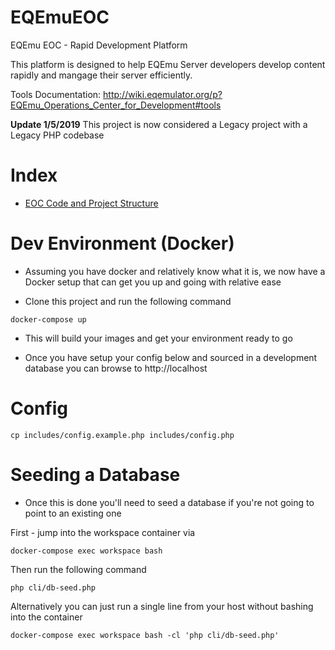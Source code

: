 # EQEmuEOC

EQEmu EOC - Rapid Development Platform

This platform is designed to help EQEmu Server developers develop content rapidly and mangage their server efficiently.

Tools Documentation: http://wiki.eqemulator.org/p?EQEmu_Operations_Center_for_Development#tools

**Update 1/5/2019** This project is now considered a Legacy project with a Legacy PHP codebase

# Index
* [EOC Code and Project Structure](https://github.com/Akkadius/EQEmuEOC/wiki/EOC-Code-and-Project-Structure)



# Dev Environment (Docker)

* Assuming you have docker and relatively know what it is, we now have a Docker setup that can get you up and going with relative ease

* Clone this project and run the following command

`docker-compose up` 

* This will build your images and get your environment ready to go

* Once you have setup your config below and sourced in a development database you can browse to http://localhost

# Config

`cp includes/config.example.php includes/config.php`

# Seeding a Database

* Once this is done you'll need to seed a database if you're not going to point to an existing one

First - jump into the workspace container via

`docker-compose exec workspace bash`

Then run the following command

`php cli/db-seed.php`

Alternatively you can just run a single line from your host without bashing into the container

`docker-compose exec workspace bash -cl 'php cli/db-seed.php'`

